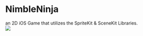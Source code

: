# NimbleNinja
an 2D iOS Game that utilizes the SpriteKit &amp; SceneKit Libraries.
<br/>
<a href="https://i.imgflip.com/24bq3o.gif"><img src="https://i.imgflip.com/24bq3o.gif"/></a>

